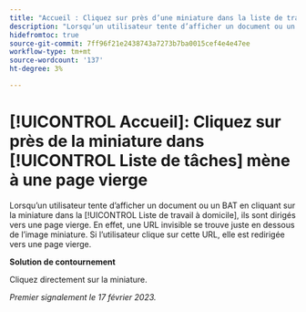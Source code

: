 ```yaml
---
title: "Accueil : Cliquez sur près d’une miniature dans la liste de travail pour afficher une page vierge."
description: "Lorsqu’un utilisateur tente d’afficher un document ou un BAT en cliquant sur la miniature dans la liste de tâches à domicile, il est dirigé vers une page vierge. En effet, une URL invisible se trouve juste en dessous de l’image miniature, et si l’utilisateur clique sur cette URL, elle est redirigée vers une page vierge."
hidefromtoc: true
source-git-commit: 7ff96f21e2438743a7273b7ba0015cef4e4e47ee
workflow-type: tm+mt
source-wordcount: '137'
ht-degree: 3%

---
```



# [!UICONTROL Accueil]: Cliquez sur près de la miniature dans [!UICONTROL Liste de tâches] mène à une page vierge

Lorsqu’un utilisateur tente d’afficher un document ou un BAT en cliquant sur la miniature dans la [!UICONTROL Liste de travail à domicile], ils sont dirigés vers une page vierge. En effet, une URL invisible se trouve juste en dessous de l’image miniature. Si l’utilisateur clique sur cette URL, elle est redirigée vers une page vierge.

**Solution de contournement**

Cliquez directement sur la miniature.

_Premier signalement le 17 février 2023._

